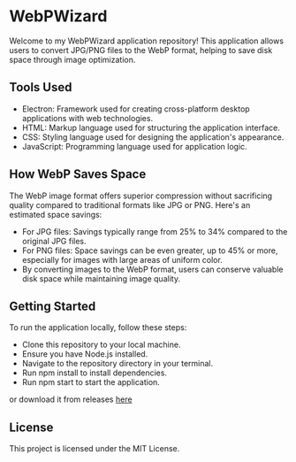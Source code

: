 # WebPWizard

Welcome to my WebPWizard application repository! This application allows users to convert JPG/PNG files to the WebP format, helping to save disk space through image optimization.

## Tools Used
 - Electron: Framework used for creating cross-platform desktop applications with web technologies.
 - HTML: Markup language used for structuring the application interface.
 - CSS: Styling language used for designing the application's appearance.
 - JavaScript: Programming language used for application logic.

## How WebP Saves Space
The WebP image format offers superior compression without sacrificing quality compared to traditional formats like JPG or PNG. Here's an estimated space savings:

- For JPG files: Savings typically range from 25% to 34% compared to the original JPG files.
- For PNG files: Space savings can be even greater, up to 45% or more, especially for images with large areas of uniform color.
- By converting images to the WebP format, users can conserve valuable disk space while maintaining image quality.

## Getting Started
To run the application locally, follow these steps:

- Clone this repository to your local machine.
- Ensure you have Node.js installed.
- Navigate to the repository directory in your terminal.
- Run npm install to install dependencies.
- Run npm start to start the application.

or download it from releases [here]()


## License
This project is licensed under the MIT License.